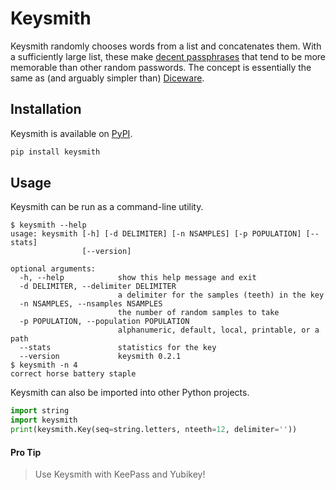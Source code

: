 # Keysmith

Keysmith randomly chooses words from a list and concatenates them.
With a sufficiently large list, these make [decent passphrases](//xkcd.com/936) that tend to be more memorable than other random passwords.
The concept is essentially the same as (and arguably simpler than) [Diceware](//en.wikipedia.org/wiki/Diceware).

## Installation

Keysmith is available on [PyPI](https://pypi.python.org/pypi/keysmith).

``` sh
pip install keysmith
```

## Usage

Keysmith can be run as a command-line utility.

```
$ keysmith --help
usage: keysmith [-h] [-d DELIMITER] [-n NSAMPLES] [-p POPULATION] [--stats]
                [--version]

optional arguments:
  -h, --help            show this help message and exit
  -d DELIMITER, --delimiter DELIMITER
                        a delimiter for the samples (teeth) in the key
  -n NSAMPLES, --nsamples NSAMPLES
                        the number of random samples to take
  -p POPULATION, --population POPULATION
                        alphanumeric, default, local, printable, or a path
  --stats               statistics for the key
  --version             keysmith 0.2.1
$ keysmith -n 4
correct horse battery staple
```

Keysmith can also be imported into other Python projects.

``` python
import string
import keysmith
print(keysmith.Key(seq=string.letters, nteeth=12, delimiter=''))
```

#### Pro Tip

> Use Keysmith with KeePass and Yubikey!

